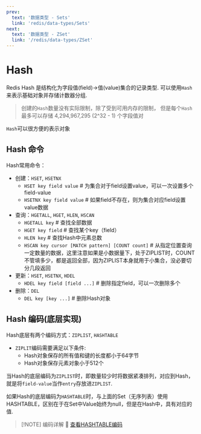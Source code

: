 ```yaml
---
prev:
  text: '数据类型 - Sets'
  link: 'redis/data-types/Sets'
next:
  text: '数据类型 - ZSet'
  link: '/redis/data-types/ZSet'
---
```

# Hash <Badge type="tip" text="Redis Hash" />

Redis Hash 是结构化为字段值(field)->值(value)集合的记录类型. 可以使用`Hash`来表示基础对象并存储计数器分组.

> 创建的`Hash`数量没有实际限制，除了受到可用内存的限制，
> 但是每个`Hash`最多可以存储 4,294,967,295 (2^32 - 1) 个字段值对

`Hash`可以很方便的表示对象

## Hash 命令

Hash常用命令：

- 创建：`HSET`, `HSETNX`
  - `HSET key field value` # 为集合对于field设置value，可以一次设置多个field-value
  - `HSETNX key field value` # 如果field不存在，则为集合对应field设置value数据
- 查询：`HGETALL`, `HGET`, `HLEN`, `HSCAN`
  - `HGETALL key` # 查找全部数据
  - `HGET key field` # 查找某个key（field）
  - `HLEN key` # 查找Hash中元素总数
  - `HSCAN key cursor [MATCH pattern] [COUNT count]` # 从指定位置查询一定数量的数据，这里注意如果是小数据量下，处于ZIPLIST时，COUNT不管填多少，都是返回全部，因为ZIPLIST本身就用于小集合，没必要切分几段返回
- 更新：`HSET`, `HSETNX`, `HDEL`
  - `HDEL key field [field ...]` # 删除指定field，可以一次删除多个
- 删除：`DEL`
  - `DEL key [key ...]` # 删除Hash对象

## Hash 编码(底层实现)

Hash底层有两个编码方式：`ZIPLIST`, `HASHTABLE`

- `ZIPLIT`编码需要满足以下条件:
  - Hash对象保存的所有值和键的长度都小于64字节
  - Hash对象保存元素对象小于512个

当Hash的底层编码为`ZIPLIST`时，即数量较少时将数据紧凑排列，对应到Hash，就是将`field-value`当作`entry`存放进`ZIPLIST`.

如果Hash的底层编码为`HASHTABLE`时，与上面的Set（无序列表）使用HASHTABLE，区别在于在Set中Value始终为null，但是在Hash中，具有对应的值.

> [!NOTE] 编码详解
> 🔗 [查看HASHTABLE编码](./encoding-hashtable.md)